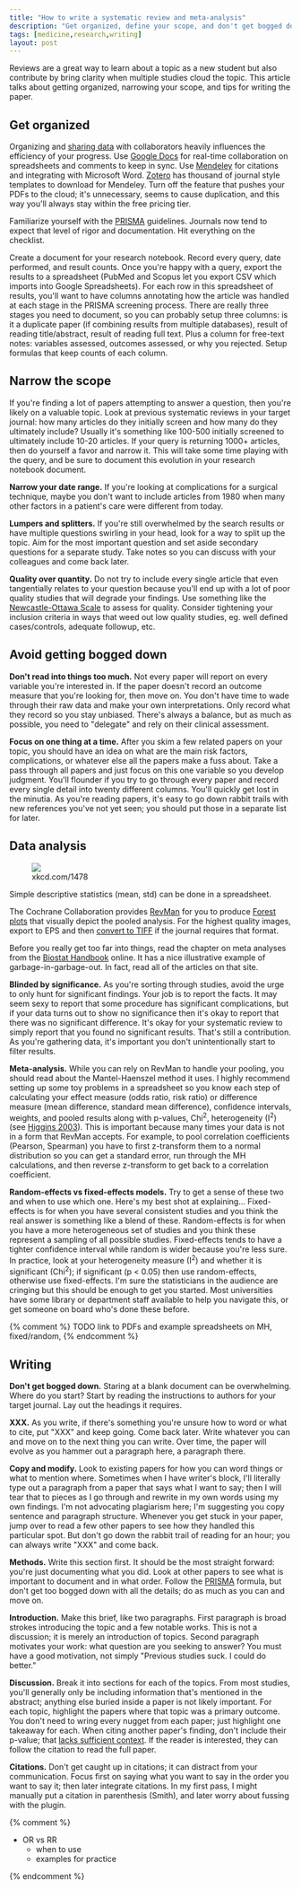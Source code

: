 ```yaml
---
title: "How to write a systematic review and meta-analysis"
description: "Get organized, define your scope, and don't get bogged down."
tags: [medicine,research,writing]
layout: post
---
```


Reviews are a great way to learn about a topic as a new student but also
contribute by bring clarity when multiple studies cloud the topic.  This
article talks about getting organized, narrowing your scope, and tips for
writing the paper.


## Get organized

Organizing and [sharing data](https://github.com/jtleek/datasharing) with
collaborators heavily influences the efficiency of your progress.  Use
[Google Docs](//drive.google.com) for real-time collaboration on spreadsheets
and comments to keep in sync.  Use [Mendeley](//mendeley.com) for citations
and integrating with Microsoft Word.  [Zotero](//www.zotero.org/styles) has
thousand of journal style templates to download for Mendeley.  Turn off the
feature that pushes your PDFs to the cloud; it's unnecessary, seems to cause
duplication, and this way you'll always stay within the free pricing tier.

Familiarize yourself with the [PRISMA] guidelines.  Journals now tend to
expect that level of rigor and documentation.  Hit everything on the
checklist.

Create a document for your research notebook.  Record every query, date
performed, and result counts.  Once you're happy with a query, export the
results to a spreadsheet (PubMed and Scopus let you export CSV which imports
into Google Spreadsheets).  For each row in this spreadsheet of results,
you'll want to have columns annotating how the article was handled at each
stage in the PRISMA screening process.  There are really three stages you need
to document, so you can probably setup three columns: is it a duplicate paper
(if combining results from multiple databases), result of reading
title/abstract, result of reading full text.  Plus a column for free-text
notes: variables assessed, outcomes assessed, or why you rejected.  Setup
formulas that keep counts of each column.

  [PRISMA]: https://en.wikipedia.org/wiki/Preferred_Reporting_Items_for_Systematic_Reviews_and_Meta-Analyses


## Narrow the scope

If you're finding a lot of papers attempting to answer a question, then you're
likely on a valuable topic.  Look at previous systematic reviews in your
target journal: how many articles do they initially screen and how many do
they ultimately include?  Usually it's something like 100-500 initially
screened to ultimately include 10-20 articles.  If your query is returning
1000+ articles, then do yourself a favor and narrow it.  This will take some
time playing with the query, and be sure to document this evolution in your
research notebook document.

**Narrow your date range.** If you're looking at complications for a surgical
technique, maybe you don't want to include articles from 1980 when many other
factors in a patient's care were different from today.

**Lumpers and splitters.** If you're still overwhelmed by the search results
or have multiple questions swirling in your head, look for a way to split up
the topic.  Aim for the most important question and set aside secondary
questions for a separate study.  Take notes so you can discuss with your
colleagues and come back later.

**Quality over quantity.** Do not try to include every single article that
even tangentially relates to your question because you'll end up with a lot of
poor quality studies that will degrade your findings.  Use something like the
[Newcastle-Ottawa Scale] to assess for quality.  Consider tightening your
inclusion criteria in ways that weed out low quality studies, eg. well defined
cases/controls, adequate followup, etc.

 [Newcastle-Ottawa Scale]: http://www.ohri.ca/programs/clinical_epidemiology/oxford.asp

## Avoid getting bogged down

**Don't read into things too much.** Not every paper will report on every
variable you're interested in.  If the paper doesn't record an outcome measure
that you're looking for, then move on.  You don't have time to wade through
their raw data and make your own interpretations.  Only record what they
record so you stay unbiased.  There's always a balance, but as much as
possible, you need to "delegate" and rely on their clinical assessment.

**Focus on one thing at a time.** After you skim a few related papers on your
topic, you should have an idea on what are the main risk factors,
complications, or whatever else all the papers make a fuss about.  Take a pass
through all papers and just focus on this one variable so you develop
judgment.  You'll flounder if you try to go through every paper and record
every single detail into twenty different columns.  You'll quickly get lost in
the minutia.  As you're reading papers, it's easy to go down rabbit trails
with new references you've not yet seen; you should put those in a separate
list for later.



## Data analysis

<figure class="thumb">
  <img src="http://imgs.xkcd.com/comics/p_values.png">
  <figcaption>xkcd.com/1478</figcaption>
</figure>

Simple descriptive statistics (mean, std) can be done in a spreadsheet.

The Cochrane Collaboration provides [RevMan](http://tech.cochrane.org/revman)
for you to produce [Forest plots](https://en.wikipedia.org/wiki/Forest_plot)
that visually depict the pooled analysis.  For the highest quality images,
export to EPS and then [convert to TIFF][zamzar] if the journal requires that
format.

Before you really get too far into things, read the chapter on meta analyses
from the [Biostat Handbook](http://www.biostathandbook.com/metaanalysis.html)
online.  It has a nice illustrative example of garbage-in-garbage-out.  In
fact, read all of the articles on that site.

**Blinded by significance.** As you're sorting through studies, avoid the urge
to only hunt for significant findings.  Your job is to report the facts.  It
may seem sexy to report that some procedure has significant complications, but
if your data turns out to show no significance then it's okay to report that
there was no significant difference.  It's okay for your systematic review to
simply report that you found no significant results.  That's still a
contribution.  As you're gathering data, it's important you don't
unintentionally start to filter results.

**Meta-analysis.** While you can rely on RevMan to handle your pooling, you
should read about the Mantel-Haenszel method it uses.  I highly recommend
setting up some toy problems in a spreadsheet so you know each step of
calculating your effect measure (odds ratio, risk ratio) or difference measure
(mean difference, standard mean difference), confidence intervals, weights,
and pooled results along with p-values, Chi<sup>2</sup>, heterogeneity
(I<sup>2</sup>) (see
[Higgins 2003](http://www.ncbi.nlm.nih.gov/pubmed/12958120)).  This is
important because many times your data is not in a form that RevMan accepts.
For example, to pool correlation coefficients (Pearson, Spearman) you have to
first z-transform them to a normal distribution so you can get a standard
error, run through the MH calculations, and then reverse z-transform to get
back to a correlation coefficient.

**Random-effects vs fixed-effects models.** Try to get a sense of these two
and when to use which one.  Here's my best shot at explaining... Fixed-effects
is for when you have several consistent studies and you think the real answer
is something like a blend of these.  Random-effects is for when you have a
more heterogeneous set of studies and you think these represent a sampling of
all possible studies.  Fixed-effects tends to have a tighter confidence
interval while random is wider because you're less sure.  In practice, look at
your heterogeneity measure (I<sup>2</sup>) and whether it is significant
(Chi<sup>2</sup>); if significant (p < 0.05) then use random-effects,
otherwise use fixed-effects.  I'm sure the statisticians in the audience are
cringing but this should be enough to get you started.  Most universities have
some library or department staff available to help you navigate this, or get
someone on board who's done these before.

{% comment %}
TODO link to PDFs and example spreadsheets on MH, fixed/random,
{% endcomment %}


  [zamzar]: http://www.zamzar.com/convert/eps-to-tiff

## Writing

**Don't get bogged down.** Staring at a blank document can be overwhelming.
Where do you start?  Start by reading the instructions to authors for your
target journal.  Lay out the headings it requires.

**XXX.** As you write, if there's something you're unsure how to word or what
to cite, put "XXX" and keep going.  Come back later.  Write whatever you can
and move on to the next thing you can write.  Over time, the paper will evolve
as you hammer out a paragraph here, a
paragraph there.

**Copy and modify.** Look to existing papers for how you can word things or
what to mention where.  Sometimes when I have writer's block, I'll literally
type out a paragraph from a paper that says what I want to say; then I will
tear that to pieces as I go through and rewrite in my own words using my own
findings.  I'm not advocating plagiarism here; I'm suggesting you copy
sentence and paragraph structure.  Whenever you get stuck in your paper, jump
over to read a few other papers to see how they handled this particular spot.
But don't go down the rabbit trail of reading for an hour; you can always
write "XXX" and come back.

**Methods.** Write this section first.  It should be the most straight
forward: you're just documenting what you did.  Look at other papers to see
what is important to document and in what order.  Follow the [PRISMA] formula,
but don't get too bogged down with all the details; do as much as you can and
move on.

**Introduction.** Make this brief, like two paragraphs.  First paragraph is
broad strokes introducing the topic and a few notable works.  This is not a
discussion; it is merely an introduction of topics.  Second paragraph
motivates your work:  what question are you seeking to answer?  You must have
a good motivation, not simply "Previous studies suck. I could do better."

**Discussion.** Break it into sections for each of the topics.  From most
studies, you'll generally only be including information that's mentioned in
the abstract; anything else buried inside a paper is not likely important.
For each topic, highlight the papers where that topic was a primary outcome.
You don't need to wring every nugget from each paper; just highlight one
takeaway for each.  When citing another paper's finding, don't include their
p-value; that [lacks sufficient context][538].  If the reader is interested,
they can follow the citation to read the full paper.

  [538]: http://fivethirtyeight.com/features/statisticians-found-one-thing-they-can-agree-on-its-time-to-stop-misusing-p-values/

**Citations.** Don't get caught up in citations; it can distract from your
communication.  Focus first on saying what you want to say in the order you
want to say it; then later integrate citations.  In my first pass, I might
manually put a citation in parenthesis (Smith), and later worry about fussing
with the plugin.

{% comment %}

- OR vs RR
  - when to use
  - examples for practice

{% endcomment %}
